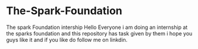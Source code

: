 # The-Spark-Foundation
The spark Foundation intership Hello Everyone i am doing an internship at the sparks foundation and this repository has task given by them i hope you guys like it and if you like do follow me on linkdin.



